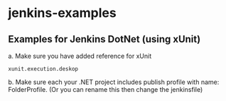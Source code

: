 # jenkins-examples

## Examples for Jenkins DotNet (using xUnit)
a. Make sure you have added reference for xUnit

    xunit.execution.deskop

b. Make sure each your .NET project includes publish profile with name: FolderProfile. (Or you can rename this then change the jenkinsfile)
